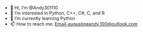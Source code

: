 - 👋 Hi, I’m @Andy301110
- 👀 I’m interested in Python, C++, C#, C, and R
- 🌱 I’m currently learning Python
- 📫 How to reach me: Email-augustineandy.100@outlook.com

<!---
Andy301110/Andy301110 is a ✨ special ✨ repository because its `README.md` (this file) appears on your GitHub profile.
You can click the Preview link to take a look at your changes.
--->
